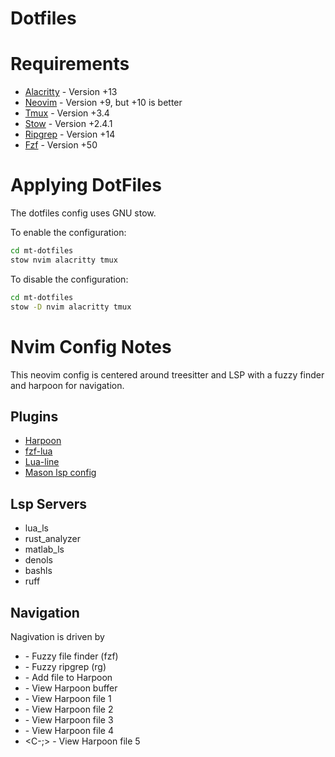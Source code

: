 # Dotfiles

# Requirements

- [Alacritty](https://github.com/alacritty/alacritty) - Version +13
- [Neovim](https://github.com/neovim/neovim) - Version +9, but +10 is better
- [Tmux](https://github.com/tmux/tmux) - Version +3.4
- [Stow](https://www.gnu.org/software/stow/) - Version +2.4.1
- [Ripgrep](https://github.com/BurntSushi/ripgrep) - Version +14
- [Fzf](https://github.com/junegunn/fzf) - Version +50

# Applying DotFiles

The dotfiles config uses GNU stow. 

To enable the configuration:
```bash
cd mt-dotfiles
stow nvim alacritty tmux
```

To disable the configuration:
```bash
cd mt-dotfiles
stow -D nvim alacritty tmux
```

# Nvim Config Notes

This neovim config is centered around treesitter and LSP with a fuzzy finder and harpoon for navigation. 

## Plugins 

- [Harpoon](https://github.com/ThePrimeagen/harpoon)
- [fzf-lua](https://github.com/ibhagwan/fzf-lua)
- [Lua-line](https://github.com/nvim-lualine/lualine.nvim)
- [Mason lsp config](https://github.com/williamboman/mason-lspconfig.nvim)


## Lsp Servers

- lua_ls
- rust_analyzer
- matlab_ls
- denols
- bashls
- ruff

## Navigation

Nagivation is driven by 

- <C-f> - Fuzzy file finder (fzf)
- <C-g> - Fuzzy ripgrep (rg)
- <Space-a> - Add file to Harpoon
- <C-e> - View Harpoon buffer
- <C-h> - View Harpoon file 1
- <C-j> - View Harpoon file 2
- <C-k> - View Harpoon file 3
- <C-l> - View Harpoon file 4
- <C-;> - View Harpoon file 5



